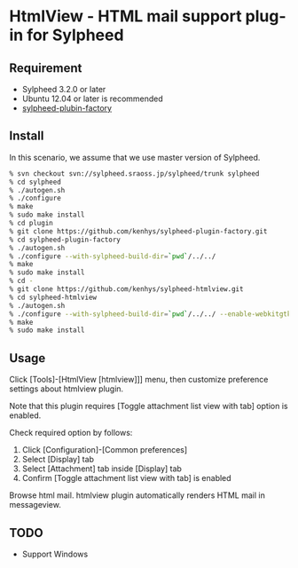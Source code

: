 # HtmlView - HTML mail support plug-in for Sylpheed

## Requirement

* Sylpheed 3.2.0 or later
* Ubuntu 12.04 or later is recommended
* [sylpheed-plubin-factory](https://github.com/kenhys/sylpheed-plugin-factory)

## Install

In this scenario, we assume that we use master version of Sylpheed.

```sh
% svn checkout svn://sylpheed.sraoss.jp/sylpheed/trunk sylpheed
% cd sylpheed
% ./autogen.sh
% ./configure
% make
% sudo make install
% cd plugin
% git clone https://github.com/kenhys/sylpheed-plugin-factory.git
% cd sylpheed-plugin-factory
% ./autogen.sh
% ./configure --with-sylpheed-build-dir=`pwd`/../../
% make
% sudo make install
% cd -
% git clone https://github.com/kenhys/sylpheed-htmlview.git
% cd sylpheed-htmlview
% ./autogen.sh
% ./configure --with-sylpheed-build-dir=`pwd`/../../ --enable-webkitgtk
% make
% sudo make install
```

## Usage

Click [Tools]-[HtmlView [htmlview]]] menu, then customize preference settings about htmlview plugin.

Note that this plugin requires [Toggle attachment list view with tab] option is enabled.

Check required option by follows:

1. Click [Configuration]-[Common preferences]
2. Select [Display] tab
3. Select [Attachment] tab inside [Display] tab
4. Confirm [Toggle attachment list view with tab] is enabled

Browse html mail.
htmlview plugin automatically renders HTML mail in messageview.

## TODO

* Support Windows
